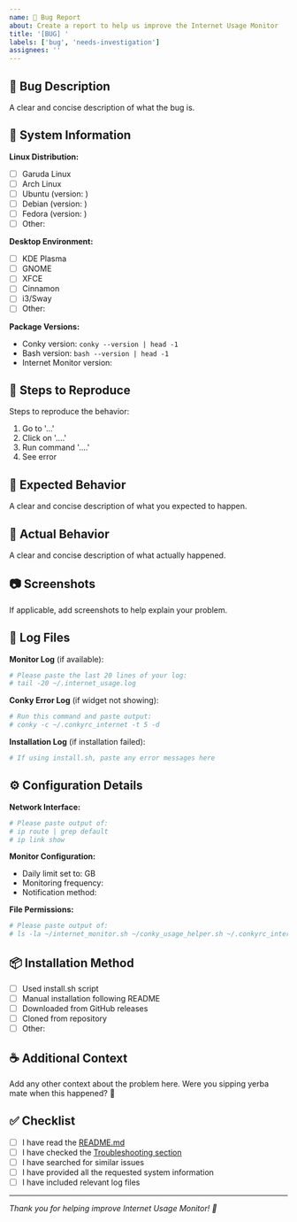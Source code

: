 ```yaml
---
name: 🐛 Bug Report
about: Create a report to help us improve the Internet Usage Monitor
title: '[BUG] '
labels: ['bug', 'needs-investigation']
assignees: ''
---
```


## 🐛 Bug Description

A clear and concise description of what the bug is.

## 🏁 System Information

**Linux Distribution:**
- [ ] Garuda Linux
- [ ] Arch Linux
- [ ] Ubuntu (version: )
- [ ] Debian (version: )
- [ ] Fedora (version: )
- [ ] Other: 

**Desktop Environment:**
- [ ] KDE Plasma
- [ ] GNOME
- [ ] XFCE
- [ ] Cinnamon
- [ ] i3/Sway
- [ ] Other: 

**Package Versions:**
- Conky version: `conky --version | head -1`
- Bash version: `bash --version | head -1`
- Internet Monitor version: 

## 🔄 Steps to Reproduce

Steps to reproduce the behavior:
1. Go to '...'
2. Click on '....'
3. Run command '....'
4. See error

## 🎯 Expected Behavior

A clear and concise description of what you expected to happen.

## 💸 Actual Behavior

A clear and concise description of what actually happened.

## 📷 Screenshots

If applicable, add screenshots to help explain your problem.

## 📁 Log Files

**Monitor Log** (if available):
```bash
# Please paste the last 20 lines of your log:
# tail -20 ~/.internet_usage.log
```

**Conky Error Log** (if widget not showing):
```bash
# Run this command and paste output:
# conky -c ~/.conkyrc_internet -t 5 -d
```

**Installation Log** (if installation failed):
```bash
# If using install.sh, paste any error messages here
```

## ⚙️ Configuration Details

**Network Interface:**
```bash
# Please paste output of:
# ip route | grep default
# ip link show
```

**Monitor Configuration:**
- Daily limit set to: GB
- Monitoring frequency: 
- Notification method: 

**File Permissions:**
```bash
# Please paste output of:
# ls -la ~/internet_monitor.sh ~/conky_usage_helper.sh ~/.conkyrc_internet
```

## 📦 Installation Method

- [ ] Used install.sh script
- [ ] Manual installation following README
- [ ] Downloaded from GitHub releases
- [ ] Cloned from repository
- [ ] Other: 

## ☕ Additional Context

Add any other context about the problem here. Were you sipping yerba mate when this happened? 🧉

## ✅ Checklist

- [ ] I have read the [README.md](https://github.com/Yahya-Zekry/internet-usage-monitor/blob/main/README.md)
- [ ] I have checked the [Troubleshooting section](https://github.com/Yahya-Zekry/internet-usage-monitor/blob/main/README.md#-troubleshooting)
- [ ] I have searched for similar issues
- [ ] I have provided all the requested system information
- [ ] I have included relevant log files

---

*Thank you for helping improve Internet Usage Monitor! 🙏*

